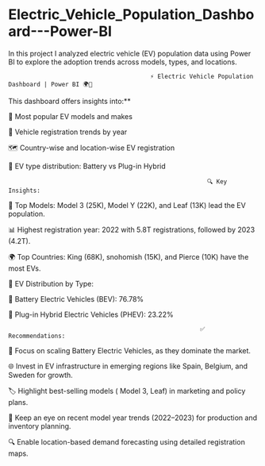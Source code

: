 # Electric_Vehicle_Population_Dashboard---Power-BI

In this project I analyzed electric vehicle (EV) population data using Power BI to explore the adoption trends across models, types, and locations.


                                            ⚡ Electric Vehicle Population Dashboard | Power BI 🌍🔋

This dashboard offers insights into:**

🚗 Most popular EV models and makes

📅 Vehicle registration trends by year

🗺️ Country-wise and location-wise EV registration

🔄 EV type distribution: Battery vs Plug-in Hybrid


                                                            🔍 Key Insights:

📌 Top Models:  Model 3 (25K), Model Y (22K), and  Leaf (13K) lead the EV population.

📊 Highest registration year: 2022 with 5.8T registrations, followed by 2023 (4.2T).

🌍 Top Countries: King (68K), snohomish (15K), and Pierce (10K) have the most EVs.

🧭 EV Distribution by Type:

🔋 Battery Electric Vehicles (BEV): 76.78%

🔌 Plug-in Hybrid Electric Vehicles (PHEV): 23.22%


                                                          ✅ Recommendations:

🚀 Focus on scaling Battery Electric Vehicles, as they dominate the market.

🌐 Invest in EV infrastructure in emerging regions like Spain, Belgium, and Sweden for growth.

🏷️ Highlight best-selling models ( Model 3,  Leaf) in marketing and policy plans.

📆 Keep an eye on recent model year trends (2022–2023) for production and inventory planning.

🔍 Enable location-based demand forecasting using detailed registration maps.
